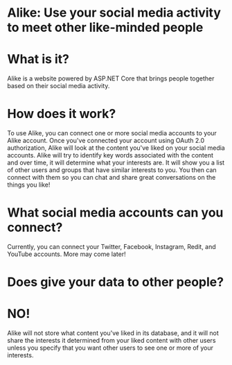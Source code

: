 # Alike: Use your social media activity to meet other like-minded people

# What is it?
Alike is a website powered by ASP.NET Core that brings people together based on their social media activity.

# How does it work?
To use Alike, you can connect one or more social media accounts to your Alike account. Once you've connected your account using OAuth 2.0 authorization, Alike will look at the content you've liked on your social media accounts. Alike will try to identify key words associated with the content and over time, it will determine what your interests are. It will show you a list of other users and groups that have similar interests to you. You then can connect with them so you can chat and share great conversations on the things you like!

# What social media accounts can you connect?
Currently, you can connect your Twitter, Facebook, Instagram, Redit, and YouTube accounts. More may come later!

# Does give your data to other people?
# NO!
Alike will not store what content you've liked in its database, and it will not share the interests it determined from your liked content with other users unless you specify that you want other users to see one or more of your interests.
